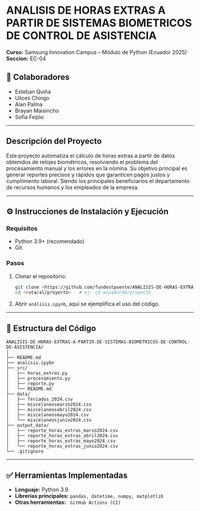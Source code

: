 # ANALISIS DE HORAS EXTRAS A PARTIR DE SISTEMAS BIOMETRICOS DE CONTROL DE ASISTENCIA

**Curso:** Samsung Innovation Campus – Módulo de Python (Ecuador 2025)  
**Seccion:** EC-04

## 👥 Colaboradores
- Esteban Quiña
- Ulices Chingo 
- Alan Palma
- Brayan Maisincho
- Sofia Feijóo

---

## Descripción del Proyecto
Este proyecto automatiza el cálculo de horas extras a partir de datos obtenidos de relojes biométricos, resolviendo el problema del procesamiento manual y los errores en la nómina.
Su objetivo principal es generar reportes precisos y rápidos que garanticen pagos justos y cumplimiento laboral. Siendo los principales beneficiarios el departamento de recursos humanos y los empleados de la empresa.

---

## ⚙️ Instrucciones de Instalación y Ejecución

### Requisitos
- Python 3.9+ (recomendado)
- Git

### Pasos
1. Clonar el repositorio:
   ```bash
   git clone <https://github.com/fundestpuente/ANALISIS-DE-HORAS-EXTRAS-A-PARTIR-DE-SISTEMAS-BIOMETRICOS-DE-CONTROL-DE-ASISTENCIA.git>
   cd <ruta/al/proyecto>   # ej: cd ecuador04/proyecto
   ```
2. Abrir ```análisis.ipynb```, aquí se ejemplifica el uso del código. 
---

## 📂 Estructura del Código
```
ANALISIS-DE-HORAS-EXTRAS-A-PARTIR-DE-SISTEMAS-BIOMETRICOS-DE-CONTROL-DE-ASISTENCIA/
│
├── README.md 
├── analisis.ipybn            
├── src/                
│   ├── horas_extras.py
│   ├── procesamiento.py
│   ├── reporte.py
│   └── README.md
├── data/                  
│   ├── feriados_2024.csv
│   ├── miscelaneosmarzo2024.csv
│   ├── miscelaneosabril2024.csv
│   ├── miscelaneosmayo2024.csv
│   └── miscelaneosjunio2024.csv
├── output_data/                  
│   ├── reporte_horas_extras_marzo2024.csv
│   ├── reporte_horas_extras_abril2024.csv
│   ├── reporte_horas_extras_mayo2024.csv
│   └── reporte_horas_extras_junio2024.csv
└── .gitignore
```

---

## ✅ Herramientas Implementadas
- **Lenguaje:** Python 3.9
- **Librerías principales:** `pandas, datetime, numpy, matplotlib `
- **Otras herramientas:** ` GitHub Actions (CI)` 

